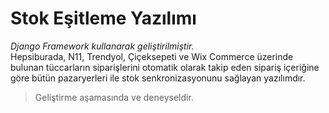 # Stok Eşitleme Yazılımı
*Django Framework kullanarak geliştirilmiştir.* <br/>
Hepsiburada, N11, Trendyol, Çiçeksepeti ve Wix Commerce üzerinde bulunan tüccarların siparişlerini otomatik olarak 
takip eden sipariş içeriğine göre bütün pazaryerleri ile stok senkronizasyonunu sağlayan yazılımdır.
>Geliştirme aşamasında ve deneyseldir.
